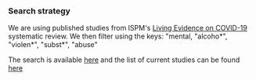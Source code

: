 ### Search strategy 
We are using published studies from ISPM's 
[Living Evidence on COVID-19](https://ispmbern.github.io/covid-19/living-review/collectingdata.html)
systematic review.
We then filter using the keys: "mental, "alcoho*", "violen*", "subst*", "abuse"

The search is available [here]("./query.R") and the list of current studies can be
found [here]("./current-studies.csv")
